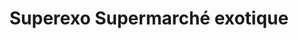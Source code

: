 ---
title: "Superexo Supermarché exotique"
url: /colombes/superexo-supermarche-exotique/
shop: Lebensmittel
---